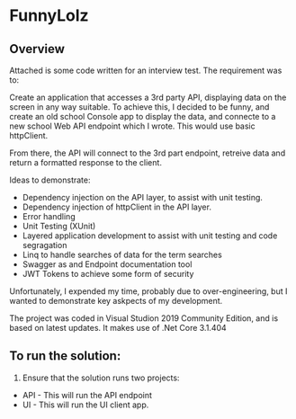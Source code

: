 # FunnyLolz
## Overview
Attached is some code written for an interview test. The requirement was to:

Create an application that accesses a 3rd party API, displaying data on the screen in any way suitable. To achieve this, I decided to be funny, and create an old school Console app to display the data, and connecte to a new school Web API endpoint which I wrote. This would use basic httpClient.

From there, the API will connect to the 3rd part endpoint, retreive data and return a formatted response to the client.

Ideas to demonstrate:

* Dependency injection on the API layer, to assist with unit testing.
* Dependency injection of httpClient in the API layer.
* Error handling
* Unit Testing (XUnit)
* Layered application development to assist with unit testing and code segragation
* Linq to handle searches of data for the term searches
* Swagger as and Endpoint documentation tool
* JWT Tokens to achieve some form of security

Unfortunately, I expended my time, probably due to over-engineering, but I wanted to demonstrate key askpects of my development.

The project was coded in Visual Studion 2019 Community Edition, and is based on latest updates. 
It makes use of .Net Core 3.1.404

## To run the solution:

1. Ensure that the solution runs two projects:
* API - This will run the API endpoint
* UI - This will run the UI client app.

